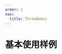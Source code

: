 ```yaml
---
order: 1
nav:
  title: ThreeDemos
---
```


# 基本使用样例

<code src="./index.jsx" compact="true"></code>
